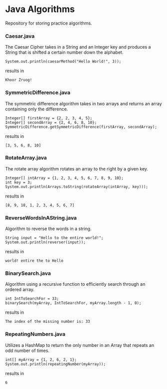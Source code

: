# Java Algorithms

Repository for storing practice algorithms. 


### Caesar.java

The Caesar Cipher takes in a String and an Integer key and produces a String that is shifted a certain number down the alphabet. 

```
System.out.println(caesarMethod("Hello World!", 3));
```
results in 
```
Khoor Zruog!
```

### SymmetricDifference.java

The symmetric difference algorithm takes in two arrays and returns an array containing only the difference. 
```
Integer[] firstArray = {2, 2, 3, 4, 5};
Integer[] secondArray = {2, 4, 6, 8, 10};
SymmetricDifference.getSymmetricDifference(firstArray, secondArray);
```
results in 
```
[3, 5, 6, 8, 10]
```


### RotateArray.java

The rotate array algorithm rotates an array to the right by a given key. 
```
Integer[] intArray = {1, 2, 3, 4, 5, 6, 7, 8, 9, 10};            
int key = 3;                                                     
System.out.println(Arrays.toString(rotateArray(intArray, key))); 
```
results in 
```
[8, 9, 10, 1, 2, 3, 4, 5, 6, 7]
```
### ReverseWordsInAString.java

Algorithm to reverse the words in a string.
```
String input = "Hello to the entire world!";
System.out.println(reverser(input));
```
results in 
```
world! entire the to Hello 
```
### BinarySearch.java

Algorithm using a recursive function to efficiently search through an ordered array.
```
int IntToSearchFor = 33;
binarySearch(myArray, IntToSearchFor, myArray.length - 1, 0);
```
results in 
```
The index of the missing number is: 33
```
### RepeatingNumbers.java

Utilizes a HashMap to return the only number in an Array that repeats an odd number of times. 
```
int[] myArray = {1, 2, 6, 2, 1};
System.out.println(repeatingNumber(myArray));
```
results in 
```
6
```